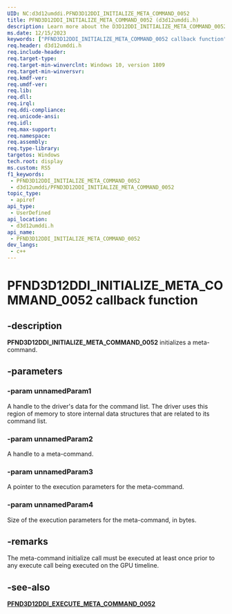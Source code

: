 ```yaml
---
UID: NC:d3d12umddi.PFND3D12DDI_INITIALIZE_META_COMMAND_0052
title: PFND3D12DDI_INITIALIZE_META_COMMAND_0052 (d3d12umddi.h)
description: Learn more about the D3D12DDI_INITIALIZE_META_COMMAND_0052 callback function.
ms.date: 12/15/2023
keywords: ["PFND3D12DDI_INITIALIZE_META_COMMAND_0052 callback function"]
req.header: d3d12umddi.h
req.include-header: 
req.target-type: 
req.target-min-winverclnt: Windows 10, version 1809
req.target-min-winversvr: 
req.kmdf-ver: 
req.umdf-ver: 
req.lib: 
req.dll: 
req.irql: 
req.ddi-compliance: 
req.unicode-ansi: 
req.idl: 
req.max-support: 
req.namespace: 
req.assembly: 
req.type-library: 
targetos: Windows
tech.root: display
ms.custom: RS5
f1_keywords:
 - PFND3D12DDI_INITIALIZE_META_COMMAND_0052
 - d3d12umddi/PFND3D12DDI_INITIALIZE_META_COMMAND_0052
topic_type:
 - apiref
api_type:
 - UserDefined
api_location:
 - d3d12umddi.h
api_name:
 - PFND3D12DDI_INITIALIZE_META_COMMAND_0052
dev_langs:
 - c++
---
```


# PFND3D12DDI_INITIALIZE_META_COMMAND_0052 callback function

## -description

**PFND3D12DDI_INITIALIZE_META_COMMAND_0052** initializes a meta-command.

## -parameters

### -param unnamedParam1

A handle to the driver's data for the command list. The driver uses this region of memory to store internal data structures that are related to its command list.

### -param unnamedParam2

A handle to a meta-command.

### -param unnamedParam3

A pointer to the execution parameters for the meta-command.

### -param unnamedParam4

Size of the execution parameters for the meta-command, in bytes.

## -remarks

The meta-command initialize call must be executed at least once prior to any execute call being executed on the GPU timeline.

## -see-also

[**PFND3D12DDI_EXECUTE_META_COMMAND_0052**](nc-d3d12umddi-pfnd3d12ddi_execute_meta_command_0052.md)
